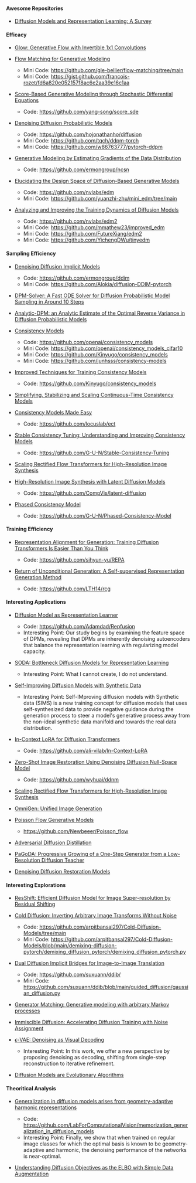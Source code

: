 #### Awesome Repositories
- [Diffusion Models and Representation Learning: A Survey](https://github.com/dongzhuoyao/Diffusion-Representation-Learning-Survey-Taxonomy)


#### Efficacy

- [Glow: Generative Flow with Invertible 1x1 Convolutions](https://arxiv.org/abs/1807.03039)

- [Flow Matching for Generative Modeling](https://arxiv.org/abs/2210.02747v2)
  - Mini Code: https://github.com/gle-bellier/flow-matching/tree/main
  - Mini Code: https://gist.github.com/francois-rozet/fd6a820e052157f8ac6e2aa39e16c1aa

- [Score-Based Generative Modeling through Stochastic Differential Equations](https://arxiv.org/abs/2011.13456)
  - Code: https://github.com/yang-song/score_sde

- [Denoising Diffusion Probabilistic Models](https://arxiv.org/abs/2006.11239)
  - Code: https://github.com/hojonathanho/diffusion
  - Mini Code: https://github.com/tqch/ddpm-torch
  - Mini Code: https://github.com/w86763777/pytorch-ddpm

- [Generative Modeling by Estimating Gradients of the Data Distribution](https://arxiv.org/abs/1907.05600)
  - Code: https://github.com/ermongroup/ncsn

- [Elucidating the Design Space of Diffusion-Based Generative Models](https://arxiv.org/abs/2206.00364)
  - Code: https://github.com/nvlabs/edm
  - Mini Code: https://github.com/yuanzhi-zhu/mini_edm/tree/main

- [Analyzing and Improving the Training Dynamics of Diffusion Models](https://arxiv.org/abs/2312.02696)
  - Code: https://github.com/nvlabs/edm2
  - Mini Code: https://github.com/mmathew23/improved_edm
  - Mini Code: https://github.com/FutureXiang/edm2
  - Mini Code: https://github.com/YichengDWu/tinyedm


#### Sampling Efficiency

- [Denoising Diffusion Implicit Models](https://arxiv.org/abs/2010.02502)
  - Code: https://github.com/ermongroup/ddim
  - Mini Code: https://github.com/Alokia/diffusion-DDIM-pytorch

- [DPM-Solver: A Fast ODE Solver for Diffusion Probabilistic Model Sampling in Around 10 Steps](https://arxiv.org/abs/2206.00927)

- [Analytic-DPM: an Analytic Estimate of the Optimal Reverse Variance in Diffusion Probabilistic Models](https://arxiv.org/abs/2201.06503)

- [Consistency Models](https://arxiv.org/abs/2303.01469)
  - Code: https://github.com/openai/consistency_models
  - Mini Code: https://github.com/openai/consistency_models_cifar10
  - Mini Code: https://github.com/Kinyugo/consistency_models
  - Mini Code: https://github.com/junhsss/consistency-models

- [Improved Techniques for Training Consistency Models](https://arxiv.org/abs/2310.14189)
  - Code: https://github.com/Kinyugo/consistency_models

- [Simplifying, Stabilizing and Scaling Continuous-Time Consistency Models](https://arxiv.org/abs/2410.11081)

- [Consistency Models Made Easy](https://arxiv.org/abs/2406.14548)
  - Code: https://github.com/locuslab/ect

- [Stable Consistency Tuning: Understanding and Improving Consistency Models](https://arxiv.org/abs/2410.18958)
  - Code: https://github.com/G-U-N/Stable-Consistency-Tuning

- [Scaling Rectified Flow Transformers for High-Resolution Image Synthesis](https://arxiv.org/abs/2403.03206)

- [High-Resolution Image Synthesis with Latent Diffusion Models](https://arxiv.org/abs/2112.10752)
  - Code: https://github.com/CompVis/latent-diffusion

- [Phased Consistency Model](https://arxiv.org/abs/2405.18407)
  - Code: https://github.com/G-U-N/Phased-Consistency-Model


#### Training Efficiency

- [Representation Alignment for Generation: Training Diffusion Transformers Is Easier Than You Think](https://arxiv.org/abs/2410.06940)
  - Code: https://github.com/sihyun-yu/REPA


- [Return of Unconditional Generation: A Self-supervised Representation Generation Method](https://arxiv.org/abs/2312.03701)
  - Code: https://github.com/LTH14/rcg

#### Interesting Applications

- [Diffusion Model as Representation Learner](https://arxiv.org/abs/2308.10916)
  - Code: https://github.com/Adamdad/Repfusion
  - Interesting Point: Our study begins by examining the feature space of DPMs, revealing that DPMs are inherently denoising autoencoders that balance the representation learning with regularizing model capacity.

- [SODA: Bottleneck Diffusion Models for Representation Learning](https://arxiv.org/abs/2311.17901)
  - Interesting Point: What I cannot create, I do not understand.

- [Self-Improving Diffusion Models with Synthetic Data](https://arxiv.org/abs/2408.16333v1)
  - Interesting Point: Self-IMproving diffusion models with Synthetic data (SIMS) is a new training concept for diffusion models that uses self-synthesized data to provide negative guidance during the generation process to steer a model's generative process away from the non-ideal synthetic data manifold and towards the real data distribution.

- [In-Context LoRA for Diffusion Transformers](https://arxiv.org/abs/2410.23775v3)
  - Code: https://github.com/ali-vilab/In-Context-LoRA


- [Zero-Shot Image Restoration Using Denoising Diffusion Null-Space Model](https://arxiv.org/abs/2212.00490v2)
  - Code: https://github.com/wyhuai/ddnm

- [Scaling Rectified Flow Transformers for High-Resolution Image Synthesis](https://arxiv.org/abs/2403.03206)


- [OmniGen: Unified Image Generation](https://arxiv.org/abs/2409.11340v1)

- [Poisson Flow Generative Models](https://arxiv.org/abs/2209.11178)
  - https://github.com/Newbeeer/Poisson_flow

- [Adversarial Diffusion Distillation](https://arxiv.org/abs/2311.17042)

- [PaGoDA: Progressive Growing of a One-Step Generator from a Low-Resolution Diffusion Teacher](https://arxiv.org/abs/2405.14822v1)

- [Denoising Diffusion Restoration Models](https://arxiv.org/abs/2201.11793)

#### Interesting Explorations

- [ResShift: Efficient Diffusion Model for Image Super-resolution by Residual Shifting](https://arxiv.org/abs/2307.12348)


- [Cold Diffusion: Inverting Arbitrary Image Transforms Without Noise](https://arxiv.org/abs/2208.09392)
  - Code: https://github.com/arpitbansal297/Cold-Diffusion-Models/tree/main
  - Mini Code: https://github.com/arpitbansal297/Cold-Diffusion-Models/blob/main/demixing-diffusion-pytorch/demixing_diffusion_pytorch/demixing_diffusion_pytorch.py


- [Dual Diffusion Implicit Bridges for Image-to-Image Translation](https://arxiv.org/abs/2203.08382)
  - Code: https://github.com/suxuann/ddib/
  - Mini Code: https://github.com/suxuann/ddib/blob/main/guided_diffusion/gaussian_diffusion.py


- [Generator Matching: Generative modeling with arbitrary Markov processes](https://arxiv.org/abs/2410.20587)


- [Immiscible Diffusion: Accelerating Diffusion Training with Noise Assignment](https://arxiv.org/abs/2406.12303)

- [$\epsilon$-VAE: Denoising as Visual Decoding](https://arxiv.org/abs/2410.04081)
  - Interesting Point: In this work, we offer a new perspective by proposing denoising as decoding, shifting from single-step reconstruction to iterative refinement.

- [Diffusion Models are Evolutionary Algorithms](https://arxiv.org/abs/2410.02543v2)


#### Theoritical Analysis

- [Generalization in diffusion models arises from geometry-adaptive harmonic representations](https://arxiv.org/abs/2310.02557)
  - Code: https://github.com/LabForComputationalVision/memorization_generalization_in_diffusion_models
  - Interesting Point: Finally, we show that when trained on regular image classes for which the optimal basis is known to be geometry-adaptive and harmonic, the denoising performance of the networks is near-optimal.

- [Understanding Diffusion Objectives as the ELBO with Simple Data Augmentation](https://arxiv.org/abs/2303.00848)